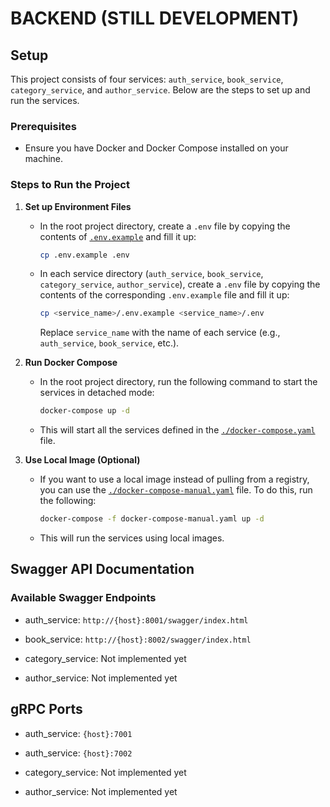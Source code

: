 # BACKEND (STILL DEVELOPMENT)

## Setup
This project consists of four services: `auth_service`, `book_service`, `category_service`, and `author_service`. Below are the steps to set up and run the services.

### Prerequisites

- Ensure you have Docker and Docker Compose installed on your machine.

### Steps to Run the Project

1. **Set up Environment Files**

   - In the root project directory, create a `.env` file by copying the contents of [`.env.example`](./.env.example) and fill it up:

     ```bash
     cp .env.example .env
     ```

   - In each service directory (`auth_service`, `book_service`, `category_service`, `author_service`), create a `.env` file by copying the contents of the corresponding `.env.example` file and fill it up:

     ```bash
     cp <service_name>/.env.example <service_name>/.env
     ```

     Replace `service_name` with the name of each service (e.g., `auth_service`, `book_service`, etc.).

2. **Run Docker Compose**

   - In the root project directory, run the following command to start the services in detached mode:

     ```bash
     docker-compose up -d
     ```

   - This will start all the services defined in the [`./docker-compose.yaml`](./docker-compose.yaml) file.

3. **Use Local Image (Optional)**

   - If you want to use a local image instead of pulling from a registry, you can use the [`./docker-compose-manual.yaml`](./docker-compose-manual.yaml) file. To do this, run the following:

     ```bash
     docker-compose -f docker-compose-manual.yaml up -d
     ```

   - This will run the services using local images.

## Swagger API Documentation
### Available Swagger Endpoints
- auth_service:
  `http://{host}:8001/swagger/index.html`

- book_service:
  `http://{host}:8002/swagger/index.html`

- category_service: Not implemented yet

- author_service: Not implemented yet

## gRPC Ports
- auth_service:
 `{host}:7001`

- auth_service:
 `{host}:7002`

- category_service:
  Not implemented yet

- author_service:
  Not implemented yet
